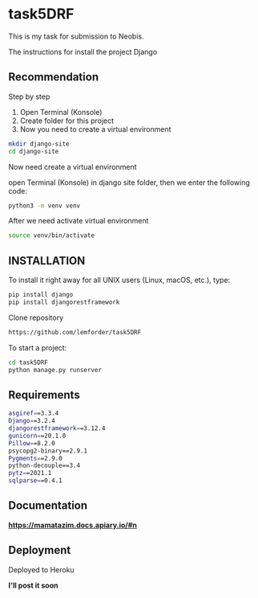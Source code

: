 # task5DRF
This is my task for submission to Neobis.

The instructions for install the project Django

## Recommendation
Step by step

1. Open Terminal (Konsole)
2. Create folder for this project
3. Now you need to create a virtual environment

```bash
mkdir django-site
cd django-site
```
Now need create a virtual environment

open Terminal (Konsole) in django site folder, then we enter the following code:
```bash
python3 -m venv venv
```

After we need activate virtual environment
```bash
source venv/bin/activate
```

## INSTALLATION
To install it right away for all UNIX users (Linux, macOS, etc.), type:
```bash
pip install django
pip install djangorestframework
```

Clone repository
```bash
https://github.com/lemforder/task5DRF
```

To start a project:
```bash
cd task5DRF
python manage.py runserver
```

## Requirements
```bash
asgiref==3.3.4
Django==3.2.4
djangorestframework==3.12.4
gunicorn==20.1.0
Pillow==8.2.0
psycopg2-binary==2.9.1
Pygments==2.9.0
python-decouple==3.4
pytz==2021.1
sqlparse==0.4.1
```

## Documentation

**https://mamatazim.docs.apiary.io/#n**

## Deployment

Deployed to Heroku

**I'll post it soon**